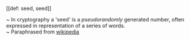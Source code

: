 [[def: seed, seed]]

~ In cryptography a 'seed' is a _pseudorandomly_ generated number, often expressed in representation of a series of words.  
~ Paraphrased from [wikipedia](https://en.wikipedia.org/wiki/Random_seed)
